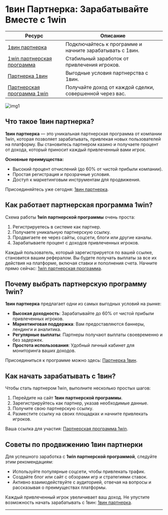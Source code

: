 # 1вин Партнерка: Зарабатывайте Вместе с 1win

| **Ресурс**                  | **Описание**                                                |
|-----------------------------|-------------------------------------------------------------|
| [1вин партнерка](https://brandplay.link/6F5VqbyZ)     | Подключайтесь к программе и начните зарабатывать с 1вин.    |
| [1win партнерская программа](https://brandplay.link/6F5VqbyZ)     | Стабильный заработок от привлечения игроков.              |
| [Партнерка 1вин](https://brandplay.link/6F5VqbyZ)     | Выгодные условия партнерства с 1вин.                       |
| [Партнерская программа 1win](https://brandplay.link/6F5VqbyZ)     | Получайте доход от каждой сделки, совершенной через вас.  |

![img1](https://github.com/user-attachments/assets/68e02c0f-37c5-4c44-a92e-b2792b269c43)

## Что такое 1вин партнерка?

**1вин партнерка** — это уникальная партнерская программа от компании 1win, которая позволяет зарабатывать, привлекая новых пользователей на платформу. Вы становитесь партнером казино и получаете процент от дохода, который приносит каждый привлеченный вами игрок. 

**Основные преимущества:**
- Высокий процент отчислений (до 60% от чистой прибыли компании).
- Простая регистрация и прозрачные условия.
- Доступ к маркетинговым инструментам для продвижения.

Присоединяйтесь уже сегодня: [1вин партнерка](https://brandplay.link/6F5VqbyZ).

## Как работает партнерская программа 1win?

Схема работы **1win партнерской программы** очень проста:
1. Регистрируетесь в системе как партнер.
2. Получаете уникальную партнерскую ссылку.
3. Продвигаете ее через сайты, соцсети, блоги или другие каналы.
4. Зарабатываете процент с доходов привлеченных игроков.

Каждый пользователь, который зарегистрируется по вашей ссылке, становится вашим рефералом. Вы будете получать выплаты за все их действия на платформе, включая ставки и пополнения счета. Начните прямо сейчас: [1win партнерская программа](https://brandplay.link/6F5VqbyZ).

## Почему выбрать партнерскую программу 1win?

**1вин партнерка** предлагает одни из самых выгодных условий на рынке:
- **Высокая доходность**: Зарабатывайте до 60% от чистой прибыли привлеченных игроков.
- **Маркетинговая поддержка**: Вам предоставляются баннеры, лендинги и аналитика.
- **Регулярные выплаты**: Партнеры получают выплаты своевременно и без задержек.
- **Простота использования**: Удобный личный кабинет для мониторинга ваших доходов.

Присоединиться к программе можно здесь: [Партнерка 1вин](https://brandplay.link/6F5VqbyZ).

## Как начать зарабатывать с 1вин?

Чтобы стать партнером 1win, выполните несколько простых шагов:
1. Перейдите на сайт **1вин партнерской программы**.
2. Зарегистрируйтесь как партнер, указав необходимые данные.
3. Получите свою партнерскую ссылку.
4. Разместите ссылку на своих площадках и начните привлекать игроков.

Ваша ссылка для участия: [Партнерская программа 1win](https://brandplay.link/6F5VqbyZ).

## Советы по продвижению 1вин партнерки

Для успешного заработка с **1win партнерской программой**, следуйте этим рекомендациям:
- Используйте популярные соцсети, чтобы привлекать трафик.
- Создайте блог или сайт с обзорами игр и стратегиями ставок.
- Активно взаимодействуйте с аудиторией, отвечая на вопросы и рассказывая о преимуществах платформы.

Каждый привлеченный игрок увеличивает ваш доход. Не упустите возможность начать зарабатывать с 1вин: [1вин партнерка](https://brandplay.link/6F5VqbyZ).

---

